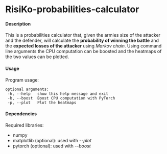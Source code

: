 # RisiKo-probabilities-calculator

#### Description

This is a probabilities calculator that, given the armies size of the attacker and the defender, will calculate the **probability of winning the battle** and the **expected losses of the attacker** using _Markov chain_. Using command line arguments the CPU computation can be boosted and the heatmaps of the two values can be plotted.
 
#### Usage
 
Program usage:
```
optional arguments:
 -h, --help   show this help message and exit
 -b, --boost  Boost CPU computation with PyTorch
 -p, --plot   Plot the heatmaps
 ```
 
#### Dependencies

Required libraries:
 - numpy
 - matplotlib (optional): used with _--plot_
 - pytorch (optional): used with _--boost_
